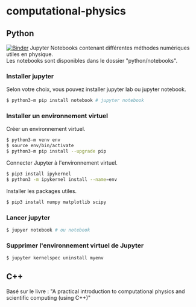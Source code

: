 # computational-physics

## Python
[![Binder](https://mybinder.org/badge_logo.svg)](https://mybinder.org/v2/gh/Mathieu-R/computational-physics/HEAD)
Jupyter Notebooks contenant différentes méthodes numériques utiles en physique.    
Les notebooks sont disponibles dans le dossier "python/notebooks".

### Installer jupyter 
Selon votre choix, vous pouvez installer jupyter lab ou jupyter notebook.
```bash
$ python3-m pip install notebook # jupyter notebook
```

### Installer un environnement virtuel
Créer un environnement virtuel.
```bash
$ python3-m venv env
$ source env/bin/activate
$ python3-m pip install --upgrade pip
```

Connecter Jupyter à l'environnement virtuel.
```bash
$ pip3 install ipykernel
$ python3 -m ipykernel install --name=env
```

Installer les packages utiles.
```bash
$ pip3 install numpy matplotlib scipy
```

### Lancer jupyter
```bash
$ jupyer notebook # ou notebook
```

### Supprimer l'environnement virtuel de Jupyter
```bash
$ jupyter kernelspec uninstall myenv
```

## C++
Basé sur le livre : "A practical introduction to computational physics and scientific computing (using C++)"